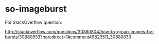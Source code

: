 # so-imageburst
For StackOverflow question:

http://stackoverflow.com/questions/30880804/how-to-group-images-by-bursts/30880833?noredirect=1#comment49823511_30880833
